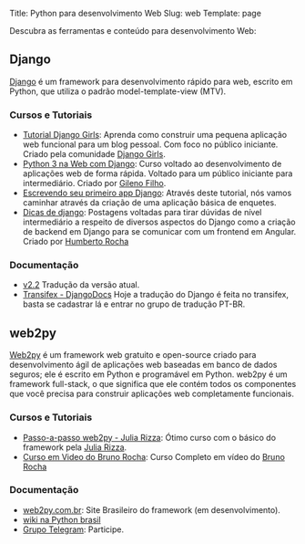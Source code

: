 Title: Python para desenvolvimento Web
Slug: web
Template: page

Descubra as ferramentas e conteúdo para desenvolvimento Web:

## Django

[Django](https://www.djangoproject.com/) é um framework para desenvolvimento rápido para web, escrito em Python, que utiliza o padrão model-template-view (MTV).

### Cursos e Tutoriais

- [Tutorial Django Girls](https://tutorial.djangogirls.org/pt/): Aprenda como construir uma pequena aplicação web funcional para um blog pessoal. Com foco no público iniciante. Criado pela comunidade [Django Girls](https://djangogirls.org).
- [Python 3 na Web com Django](https://www.udemy.com/python-3-na-web-com-django-basico-intermediario): Curso voltado ao desenvolvimento de aplicações web de forma rápida. Voltado para um público iniciante para intermediário. Criado por [Gileno Filho](https://twitter.com/gilenofilho).
- [Escrevendo seu primeiro app Django](https://docs.djangoproject.com/pt-br/2.2/intro/tutorial01/): Através deste tutorial, nós vamos caminhar através da criação de uma aplicação básica de enquetes.
- [Dicas de django](https://humberto.io/pt-br/tags/django/): Postagens voltadas para tirar dúvidas de nível intermediário a respeito de diversos aspectos do Django como a criação de backend em Django para se comunicar com um frontend em Angular. Criado por [Humberto Rocha](https://humberto.io/blog/)

### Documentação

- [v2.2](https://docs.djangoproject.com/pt-br/2.2/) Tradução da versão atual.
- [Transifex - DjangoDocs](https://www.transifex.com/django/django-docs/) Hoje a tradução do Django é feita no transifex, basta se cadastrar lá e entrar no grupo de tradução PT-BR. 

## web2py

[Web2py](http://web2py.com/) é um framework web gratuito e open-source criado para desenvolvimento ágil de aplicações web baseadas em banco de dados seguros; ele é escrito em Python e programável em Python. web2py é um framework full-stack, o que significa que ele contém todos os componentes que você precisa para construir aplicações web completamente funcionais.

### Cursos e Tutoriais

- [Passo-a-passo web2py - Julia Rizza](https://juliarizza.wordpress.com/2015/08/03/passo-a-passo-web2py-1o-passo): Ótimo curso com o básico do framework pela [Julia Rizza](https://juliarizza.wordpress.com).
- [Curso em Video do Bruno Rocha](https://www.youtube.com/playlist?list=PL5CWed0-MqAPLiMS5gJvWKZDBez-vcRuN): Curso Completo em vídeo do [Bruno Rocha](http://brunorocha.org/)

### Documentação

- [web2py.com.br](http://web2py.com.br/): Site Brasileiro do framework (em desenvolvimento).
- [wiki na Python brasil](https://wiki.python.org.br/web2py/)
- [Grupo Telegram](https://t.me/web2pybrasil): Participe.
